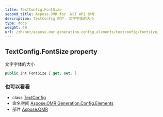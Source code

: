 ```yaml
---
title: TextConfig.FontSize
second_title: Aspose.OMR for .NET API 参考
description: TextConfig 财产. 文字字体的大小
type: docs
weight: 40
url: /zh/net/aspose.omr.generation.config.elements/textconfig/fontsize/
---
```

## TextConfig.FontSize property

文字字体的大小

```csharp
public int FontSize { get; set; }
```

### 也可以看看

* class [TextConfig](../)
* 命名空间 [Aspose.OMR.Generation.Config.Elements](../../textconfig/)
* 部件 [Aspose.OMR](../../../)



